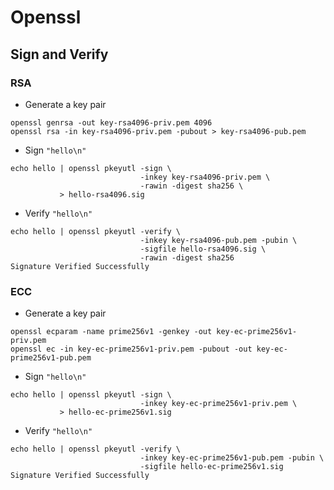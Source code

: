 # Openssl

## Sign and Verify

### RSA

- Generate a key pair
```
openssl genrsa -out key-rsa4096-priv.pem 4096
openssl rsa -in key-rsa4096-priv.pem -pubout > key-rsa4096-pub.pem
```

- Sign `"hello\n"`
```
echo hello | openssl pkeyutl -sign \
                             -inkey key-rsa4096-priv.pem \
                             -rawin -digest sha256 \
           > hello-rsa4096.sig
```

- Verify `"hello\n"`
```
echo hello | openssl pkeyutl -verify \
                             -inkey key-rsa4096-pub.pem -pubin \
                             -sigfile hello-rsa4096.sig \
                             -rawin -digest sha256
Signature Verified Successfully
```

### ECC

- Generate a key pair
```
openssl ecparam -name prime256v1 -genkey -out key-ec-prime256v1-priv.pem
openssl ec -in key-ec-prime256v1-priv.pem -pubout -out key-ec-prime256v1-pub.pem
```

- Sign `"hello\n"`
```
echo hello | openssl pkeyutl -sign \
                             -inkey key-ec-prime256v1-priv.pem \
           > hello-ec-prime256v1.sig
```

- Verify `"hello\n"`
```
echo hello | openssl pkeyutl -verify \
                             -inkey key-ec-prime256v1-pub.pem -pubin \
                             -sigfile hello-ec-prime256v1.sig
Signature Verified Successfully
```
